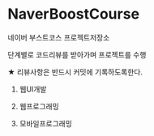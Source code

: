 # NaverBoostCourse
네이버 부스트코스 프로젝트저장소

단계별로 코드리뷰를 받아가며 프로젝트를 수행

★ 리뷰사항은 반드시 커밋에 기록하도록한다.


1. 웹UI개발

2. 웹프로그래밍

3. 모바일프로그래밍
